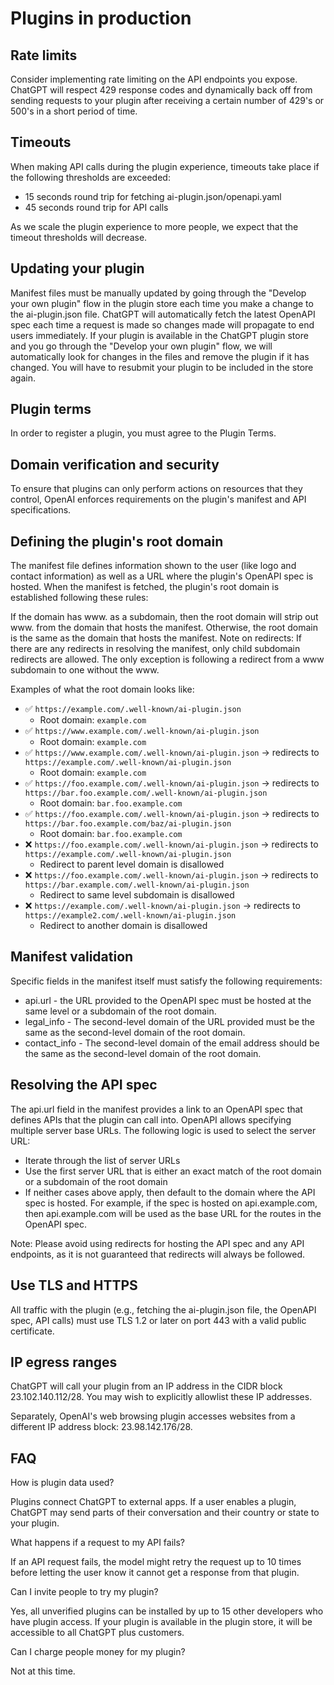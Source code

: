 # Plugins in production

## Rate limits

Consider implementing rate limiting on the API endpoints you expose. ChatGPT will respect 429 response codes and dynamically back off from sending requests to your plugin after receiving a certain number of 429's or 500's in a short period of time.

## Timeouts

When making API calls during the plugin experience, timeouts take place if the following thresholds are exceeded:

- 15 seconds round trip for fetching ai-plugin.json/openapi.yaml
- 45 seconds round trip for API calls

As we scale the plugin experience to more people, we expect that the timeout thresholds will decrease.

## Updating your plugin

Manifest files must be manually updated by going through the "Develop your own plugin" flow in the plugin store each time you make a change to the ai-plugin.json file. ChatGPT will automatically fetch the latest OpenAPI spec each time a request is made so changes made will propagate to end users immediately. If your plugin is available in the ChatGPT plugin store and you go through the "Develop your own plugin" flow, we will automatically look for changes in the files and remove the plugin if it has changed. You will have to resubmit your plugin to be included in the store again.

## Plugin terms

In order to register a plugin, you must agree to the Plugin Terms.

## Domain verification and security

To ensure that plugins can only perform actions on resources that they control, OpenAI enforces requirements on the plugin's manifest and API specifications.

## Defining the plugin's root domain

The manifest file defines information shown to the user (like logo and contact information) as well as a URL where the plugin's OpenAPI spec is hosted. When the manifest is fetched, the plugin's root domain is established following these rules:

If the domain has www. as a subdomain, then the root domain will strip out www. from the domain that hosts the manifest.
Otherwise, the root domain is the same as the domain that hosts the manifest.
Note on redirects: If there are any redirects in resolving the manifest, only child subdomain redirects are allowed. The only exception is following a redirect from a www subdomain to one without the www.

Examples of what the root domain looks like:

*   ✅ `https://example.com/.well-known/ai-plugin.json`
    *   Root domain: `example.com`
*   ✅ `https://www.example.com/.well-known/ai-plugin.json`
    *   Root domain: `example.com`
*   ✅ `https://www.example.com/.well-known/ai-plugin.json` → redirects to `https://example.com/.well-known/ai-plugin.json`
    *   Root domain: `example.com`
*   ✅ `https://foo.example.com/.well-known/ai-plugin.json` → redirects to `https://bar.foo.example.com/.well-known/ai-plugin.json`
    *   Root domain: `bar.foo.example.com`
*   ✅ `https://foo.example.com/.well-known/ai-plugin.json` → redirects to `https://bar.foo.example.com/baz/ai-plugin.json`
    *   Root domain: `bar.foo.example.com`
*   ❌ `https://foo.example.com/.well-known/ai-plugin.json` → redirects to `https://example.com/.well-known/ai-plugin.json`
    *   Redirect to parent level domain is disallowed
*   ❌ `https://foo.example.com/.well-known/ai-plugin.json` → redirects to `https://bar.example.com/.well-known/ai-plugin.json`
    *   Redirect to same level subdomain is disallowed
*   ❌ `https://example.com/.well-known/ai-plugin.json` -> redirects to `https://example2.com/.well-known/ai-plugin.json`
    *   Redirect to another domain is disallowed

   
## Manifest validation

Specific fields in the manifest itself must satisfy the following requirements:

- api.url - the URL provided to the OpenAPI spec must be hosted at the same level or a subdomain of the root domain.
- legal_info - The second-level domain of the URL provided must be the same as the second-level domain of the root domain.
- contact_info - The second-level domain of the email address should be the same as the second-level domain of the root domain.

## Resolving the API spec

The api.url field in the manifest provides a link to an OpenAPI spec that defines APIs that the plugin can call into. OpenAPI allows specifying multiple server base URLs. The following logic is used to select the server URL:

- Iterate through the list of server URLs
- Use the first server URL that is either an exact match of the root domain or a subdomain of the root domain
- If neither cases above apply, then default to the domain where the API spec is hosted. For example, if the spec is hosted on api.example.com, then api.example.com will be used as the base URL for the routes in the OpenAPI spec.

Note: Please avoid using redirects for hosting the API spec and any API endpoints, as it is not guaranteed that redirects will always be followed.

## Use TLS and HTTPS
All traffic with the plugin (e.g., fetching the ai-plugin.json file, the OpenAPI spec, API calls) must use TLS 1.2 or later on port 443 with a valid public certificate.

## IP egress ranges
ChatGPT will call your plugin from an IP address in the CIDR block 23.102.140.112/28. You may wish to explicitly allowlist these IP addresses.

Separately, OpenAI's web browsing plugin accesses websites from a different IP address block: 23.98.142.176/28.

## FAQ

How is plugin data used?

Plugins connect ChatGPT to external apps. If a user enables a plugin, ChatGPT may send parts of their conversation and their country or state to your plugin.

What happens if a request to my API fails?

If an API request fails, the model might retry the request up to 10 times before letting the user know it cannot get a response from that plugin.

Can I invite people to try my plugin?

Yes, all unverified plugins can be installed by up to 15 other developers who have plugin access. If your plugin is available in the plugin store, it will be accessible to all ChatGPT plus customers.

Can I charge people money for my plugin?

Not at this time.